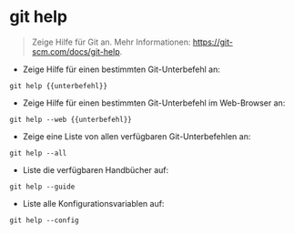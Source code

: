 # git help

> Zeige Hilfe für Git an.
> Mehr Informationen: <https://git-scm.com/docs/git-help>.

- Zeige Hilfe für einen bestimmten Git-Unterbefehl an:

`git help {{unterbefehl}}`

- Zeige Hilfe für einen bestimmten Git-Unterbefehl im Web-Browser an:

`git help --web {{unterbefehl}}`

- Zeige eine Liste von allen verfügbaren Git-Unterbefehlen an:

`git help --all`

- Liste die verfügbaren Handbücher auf:

`git help --guide`

- Liste alle Konfigurationsvariablen auf:

`git help --config`
